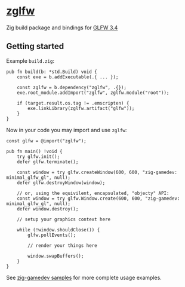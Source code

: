 # [zglfw](https://github.com/zig-gamedev/zglfw)

Zig build package and bindings for [GLFW 3.4](https://github.com/glfw/glfw/releases/tag/3.4)

## Getting started

Example `build.zig`:
```zig
pub fn build(b: *std.Build) void {
    const exe = b.addExecutable(.{ ... });

    const zglfw = b.dependency("zglfw", .{});
    exe.root_module.addImport("zglfw", zglfw.module("root"));

    if (target.result.os.tag != .emscripten) {
        exe.linkLibrary(zglfw.artifact("glfw"));
    }
}
```

Now in your code you may import and use `zglfw`:
```zig
const glfw = @import("zglfw");

pub fn main() !void {
    try glfw.init();
    defer glfw.terminate();

    const window = try glfw.createWindow(600, 600, "zig-gamedev: minimal_glfw_gl", null);
    defer glfw.destroyWindow(window);

    // or, using the equivilent, encapsulated, "objecty" API:
    const window = try glfw.Window.create(600, 600, "zig-gamedev: minimal_glfw_gl", null);
    defer window.destroy();

    // setup your graphics context here

    while (!window.shouldClose()) {
        glfw.pollEvents();

        // render your things here
        
        window.swapBuffers();
    }
}
```

See [zig-gamedev samples](https://github.com/zig-gamedev/zig-gamedev/tree/main/samples) for more complete usage examples.
